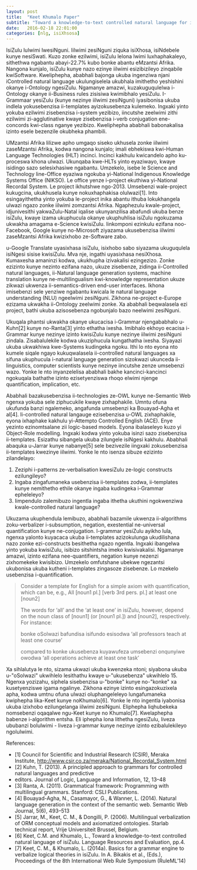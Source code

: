```yaml
---
layout: post
title:  "Keet Khumalo Paper"
subtitle: "Toward a knowledge-to-text controlled natural language for isiZulu by Maria Keet & Langa Khumalo"
date:   2016-02-18 22:01:00
categories: [nlg, isiXhsosa]
---
```


IsiZulu lulwimi lwesiNguni. Iilwimi zesiNguni ziquka isiXhosa, isiNdebele
kunye nesiSwati. Kuzo zonke ezilwimi, isiZulu lelona lwimi luxhaphakaleyo,
sithethwa ngabantu abayi-22.7% kubo bonke abantu eMzantsi Afrika. Nangona kunjalo,
isiZulu kunye nazo ezinye iilwimi esizibizileyo zinqabile kwiSoftware. Kweliphepha,
ababhali bajonga ukuba ingenziwa njani iControlled natural language ukulungiselela ukubhala
imithetho yeshishini okanye i-Ontology ngesiZulu. Ngamanye amazwi, kuzakuguqulelwa i-Ontology okanye
ii-Business rules zisisiwa kwimibhalo yesiZulu. I-Grammaar yesiZulu (kunye nezinye iilwimi zesiNguni)
iyasibonisa ukuba indlela yokusebenzisa ii-templates ayizokusebenza kulemeko. Ingxaki yinto yokuba
ezilwimi zisebenzisa i-system yezibizo, iincutshe zeelwimi zithi ezilwimi zi-agglutinative kwaye
zisebenzisa i-verb conjugation ene-concords kwi-class nganye yezibizo. Kweliphepha ababhali
babonakalisa izinto esele bezenzile okubheka phambili.

UMzantsi Afrika lilizwe apho umgaqo siseko ukhusela zonke iilwimi zaseMzantsi Afrika, kodwa nangona
kunjalo; imali ebhekiswa kwi-Human Language Technologies (HLT) incinci. Incinci kakhulu kwicandelo
apho ku-proceswa khona ulwazi. Ukunqaba kwe-HLTs yinto eyaziwayo, kwaye isidingo sazo selesixhasiwe ngabantu.
Umzekelo, isebe le Science and Technology line-Office eyaziwa ngokuba yi-National Indigenous Knowledge Systems
Office (NIKSO). Le office yenze i-project ekuthiwa yi-National Recordal System. Le project ikhutshwe ngo-2013.
Umsebenzi wale-project kukugcina, ukukhusela kunye nokuxhaphakisa olulwazi[1]. Into esingayithetha yinto yokuba
le-project inika abantu ithuba lokukhangela ulwazi ngazo zonke iilwimi zomzantsi Afrika. Ngaphezulu kwale-project,
idjunivesithi yakwaZulu-Natal iqalise ukunyanzilisa abafundi ukuba benze isiZulu, kwaye izama ukuphucula okanye
ukuphuhlisa isiZulu ngokuzama ukwakha amagama e-Science kwisiZulu. Iinkomponi ezinkulu ezifana noo-Facebook,
Google kunye no-Microsoft ziyazama ukusebenzisa iilwimi zaseMzantsi Afrika kwizixhobo ze-Software zabo.

u-Google Translate uyasixhasa isiZulu, isixhobo sabo siyazama ukuguqulela isiNgesi sisise kwisiZulu. Mva nje, ingathi uyasixhasa nesiXhosa. Kumaxesha amaninzi kodwa, ukukhupha izivakalisi ezingezizo. Zonke ezizinto kunye
nezinto ezifana nazo, ukuze zisebenze, zidinga ii-Controlled natural languages, ii-Natural language generation
systems, machine translation kunye ne-multilingualism kwi-knowledge representation ukuze zikwazi ukwenza ii-semantics-driven end-user interfaces. Ikhona imisebenzi sele yenziwe ngabantu kwicala le natural language
understanding (NLU) ngeelwimi zesiNguni. Zikhona ne-project e-Europe ezizama ukwakha ii-Ontology zeelwimi zonke.
Xa ababhali beqwalasela ezi project, bathi ukuba azisosebenza ngobunjalo bazo neelwimi zesiNguni.

Ukuqala phantsi ukwakha okanye ukucacisa i-Grammar njengababhalo u-Kuhn[2] kunye no-Ranta[3] yinto ethatha ixesha.
Imibhalo ekhoyo ecacisa i-Grammar kunye nezinye izinto kwisiZulu kunye nezinye iilwimi zesiNguni zindala. Zisabalulekile kodwa ukuziphucula kungathatha ixesha. Siyayazi ukuba ukwakhiwa kwe-Systems kudingeka ngoku. Ithi
lo nto eyona nto kumele siqale ngayo kukuqwalasela ii-controlled natural languages xa sifuna ukuphucula i-natural
language generation sizokwazi ukunceda ii-linguistics, computer scientists kunye nezinye iincutshe zenze umsebenzi
wazo. Yonke le nto inyanzelelisa ababhali bakhe kancinci-kancinci ngokuqala bathathe izinto ezisetyenziswa rhoqo elwimi njenge quantification, implication, etc.

Ababhali bazakusebenzisa ii-technologies ze-OWL kunye ne-Semantic Web ngenxa yokuba sele ziphucukile kwaye zixhaphakile. Umntu ofuna ukufunda banzi ngalemeko, angafunda umsebenzi ka Bouayad-Agha et al[4]. Ii-controlled
natural langauge ezisebenzisa u-OWL zixhaphakile, eyona ixhaphake kakhulu yi-Attempto Controlled English (ACE).
Enye yezinto ezinomtsalane zii logic-based models. Eyona ibalaseleyo kuzo yi Object-Role modelling. Ingxaki kodwa yinto yokuba isinzi sazo zisebenzisa ii-templates. Esizathu sibangela ukuba zilungele isiNgesi kakhulu. Ababhali
abaquka u-Jarrar kunye nabanye[5] sele bezivezile iingxaki zokusebenzisa ii-templates kwezinye iilwimi. Yonke le nto
isenza sibuze ezizinto zilandelayo:

  1. Zeziphi i-patterns ze-verbalisation kwesiZulu ze-logic constructs ezilungileyo?
  2. Ingaba zingafumaneka usebenzisa ii-templates zodwa, ii-templates kunye nemithetho ethile
  okanye ingaba kudingeka i-Grammar epheleleyo?
  3. Iimpendulo zalemibuzo ingentla ingaba ithetha ukuthini ngokwenziwa kwale-controlled natural language?


Ukuzama ukuphendula lemibuzo, ababhali bazamile ukwenza ii-algorithms zoku-verbalizer i-subsumption,
negation, exestential ne-universal quantification kunye ne-conjugation. I-grammar yesiZulu ayikho lula, ngenxa
yalonto kuyacaca ukuba ii-templates azizokulunga ukudilishana nazo zonke ezi-constructs besithetha ngazo ngentla.
Ingxaki ibangelwa yinto yokuba kwisiZulu, isibizo sitshintsha imeko kwisivakalisi. Ngamanye amazwi, izinto ezifana
nee-quantifiers, negation kunye nezenzi zixhomekeke kwisibizo. Umzekelo omfutshane ubekwe ngezantsi ukubonisa ukuba kutheni i-templates zingasoze zisebenze. Lo mzekelo usebenzisa i-quantification.

>  Consider a template for English for a simple axiom with quantification,
>  which can be, e.g., All [noun1 pl.] [verb 3rd pers. pl.] at least one [noun2]
>
>  The words for ‘all’ and the ‘at least one’ in isiZulu, however, depend on the noun
>  class of [noun1] (or [noun1 pl.]) and [noun2], respectively. For instance:
>
>  bonke oSolwazi bafundisa isifundo esisodwa
>  ‘all professors teach at least one course’
>
>  compared to
>  konke ukusebenza kuyawufeza umsebenzi onqunyiwe owodwa
>  ‘all operations achieve at least one task’

Xa sihlalutya le nto, sizama ukwazi ukuba kwenzeka ntoni; siyabona ukuba u-"oSolwazi" ukwihlelo lesithathu kwaye
u-"ukusebenza" ukwihlelo 15. Ngenxa yozizahu, siphela sisebenzisa u-"bonke" kunye no-"konke" xa kusetyenziswe
igama ngalinye. Zikhona ezinye izinto esingazokuzixela apha, kodwa umtnu ofuna ulwazi oluphangeleleyo
lungafumaneka kwiphepha lika-Keet kunye noKhumalo[6]. Yonke le nto ingentla iyabonisa ukuba izixhobo ezilungelanga
iilwimi zesiNguni. Eliphepha liqhubekeka nomsebenzi oqaqalwe ngu-Keet kunye no Khumalo[7]. Kwelaphepha babenze i-algorithm entsha. Eli iphepha lona lithetha ngesiZulu, liveza ububanzi bolulwimi - liveza i-grammar kunye nezinye
izinto ezibalulekileyo ngolulwimi.

References:
  
- [1] Council for Scientific and Industrial Research (CSIR), Meraka Institute, http://www.csir.co.za/meraka/National_Recordal_System.html
- [2] Kuhn, T. (2013). A principled approach to grammars for controlled natural languages and predictive
- editors. Journal of Logic, Language and Information, 12, 13–48
- [3] Ranta, A. (2011). Grammatical framework: Programming with multilingual grammars. Stanford: CSLI
Publications.
- [4] Bouayad-Agha, N., Casamayor, G., & Wanner, L. (2014). Natural language generation in the context of
the semantic web. Semantic Web Journal, 5(6), 493–513
- [5] Jarrar, M., Keet, C. M., & Dongilli, P. (2006). Multilingual verbalization of ORM conceptual models and
axiomatized ontologies. Starlab technical report, Vrije Universiteit Brussel, Belgium.
- [6] Keet, C.M. and Khumalo, L., Toward a knowledge-to-text controlled natural language of isiZulu. Language Resources and Evaluation, pp.4.
- [7] Keet, C. M., & Khumalo, L. (2014a). Basics for a grammar engine to verbalize logical theories in isiZulu.
In A. Bikakis et al., (Eds.), Proceedings of the 8th International Web Rule Symposium (RuleML’14)